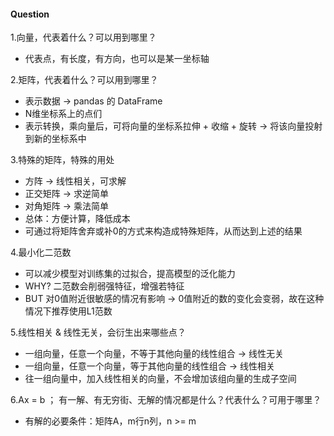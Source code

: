 #### Question

1.向量，代表着什么？可以用到哪里？
* 代表点，有长度，有方向，也可以是某一坐标轴

2.矩阵，代表着什么？可以用到哪里？
* 表示数据 → pandas 的 DataFrame
* N维坐标系上的点们
* 表示转换，乘向量后，可将向量的坐标系拉伸 + 收缩 + 旋转 → 将该向量投射到新的坐标系中

3.特殊的矩阵，特殊的用处
* 方阵 → 线性相关，可求解
* 正交矩阵 → 求逆简单
* 对角矩阵 → 乘法简单
* 总体：方便计算，降低成本
* 可通过将矩阵舍弃或补0的方式来构造成特殊矩阵，从而达到上述的结果

4.最小化二范数
* 可以减少模型对训练集的过拟合，提高模型的泛化能力
* WHY? 二范数会削弱强特征，增强若特征
* BUT 对0值附近很敏感的情况有影响 → 0值附近的数的变化会变弱，故在这种情况下推荐使用L1范数

5.线性相关 & 线性无关，会衍生出来哪些点？
* 一组向量，任意一个向量，不等于其他向量的线性组合 → 线性无关
* 一组向量，任意一个向量，等于其他向量的线性组合 → 线性相关
* 往一组向量中，加入线性相关的向量，不会增加该组向量的生成子空间

6.Ax = b ； 有一解、有无穷街、无解的情况都是什么？代表什么？可用于哪里？
* 有解的必要条件：矩阵A，m行n列，n >= m
